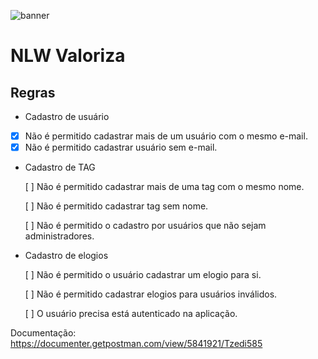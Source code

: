 ![banner](https://user-images.githubusercontent.com/61299540/123202984-020f5000-d48c-11eb-8c12-38af40aae04e.png)

# NLW Valoriza

## Regras

- Cadastro de usuário
- [x] Não é permitido cadastrar mais de um usuário com o mesmo e-mail.
- [x] Não é permitido cadastrar usuário sem e-mail.

- Cadastro de TAG

    [ ] Não é permitido cadastrar mais de uma tag com o mesmo nome.

    [ ] Não é permitido cadastrar tag sem nome.

    [ ] Não é permitido o cadastro por usuários que não sejam administradores.

- Cadastro de elogios

    [ ] Não é permitido o usuário cadastrar um elogio para si.

    [ ] Não é permitido cadastrar elogios para usuários inválidos.

    [ ] O usuário precisa está autenticado na aplicação.

Documentação: https://documenter.getpostman.com/view/5841921/Tzedi585

